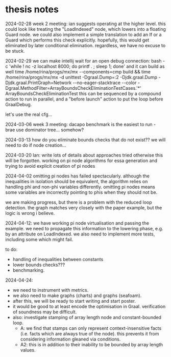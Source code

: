 # thesis notes
<!-- vim: set textwidth=80 wrap : -->

2024-02-28 week 2 meeting: ian suggests operating at the higher level.  this
could look like treating the "LoadIndexed" node, which lowers into a floating
Guard node.  we could also implement a simple translation to add an If or a
Guard which performs this check explicitly.  hopefully, this would get
eliminated by later conditional elimination.  regardless, we have no excuse to
be stuck.

2024-02-29 we can make intellij wait for an open debug connection:
    bash -c 'while ! nc -z localhost 8000; do printf . ; sleep 1; done'
and it can build as well
    time /home/rina/progs/mx/mx --components=cmp build && time /home/rina/progs/mx/mx -d unittest -Dgraal.Dump=:2 -Djdk.graal.Dump -Djdk.graal.PrintGraph=Network --no-eager-stacktrace --color -Dgraal.MethodFilter=ArrayBoundsCheckEliminationTestCases.'*' ArrayBoundsCheckEliminationTest
this can be sequenced by a compound action to run in parallel,
and a "before launch" action to put the loop before GraalDebug.

let's use the real cfg...

2024-03-06 week 3 meeting: dacapo benchmark is the easiest to run - brae
use dominator tree... somehow?

2024-03-13 how do you eliminate bounds checks that do not exist?? we will need to do if node creation...

2024-03-20 Ian: write lots of details about approaches tried otherwise this will be forgotten. working on pi node algorithms for essa generation and trying to avoid explicit creation of pi nodes

2024-04-02 omitting pi nodes has failed spectacularly. although the inequalities
in isolation should be equivalent, the algorithm relies on handling phi and
non-phi variables differently. omitting pi nodes means some variables are
incorrectly pointing to phis when they should not be.

we are making progress, but there is a problem with the reduced loop detection.
the graph matches very closely with the paper example, but the logic is wrong i
believe.

2024-04-12: we have working pi node virtualisation and passing the example.
we need to propagate this information to the lowering phase, e.g. by an
attribute on LoadIndexed. we also need to implement more tests, including some
which might fail.

to do:
- handling of inequalities between constants
- lower bounds checks???
- benchmarking.

2024-04-24: 
- we need to instrument with metrics.
- we also need to make graphs (charts) and graphs (seafoam).
- after this, we will be ready to start writing and start poster.
- it would be good to at least encode the optimisation in Graal. verification of soundness may be difficult.
- also: investigate stamping of array length node and constant-bounded loop.
  - A: we find that stamps can only represent context-insensitive facts (i.e. facts which are always true of the node). this prevents it from considering information gleaned via conditions.
  - A2: this is in addition to their inability to be bounded by array length values.
